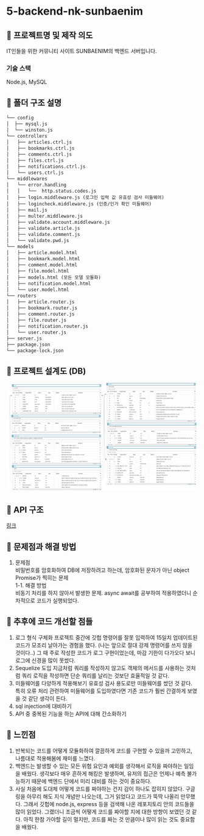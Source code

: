 # 5-backend-nk-sunbaenim

## 📌 프로젝트명 및 제작 의도

IT인들을 위한 커뮤니티 사이트 SUNBAENIM의 백엔드 서버입니다.

### 기술 스택

Node.js, MySQL

## 📌 폴더 구조 설명

```
└── config
│  ├── mysql.js
│  └── winston.js
└── controllers
│   ├── articles.ctrl.js
│   ├── bookmarks.ctrl.js
│   ├── comments.ctrl.js
│   ├── files.ctrl.js
│   ├── notifications.ctrl.js
│   └── users.ctrl.js
└── middlewares
│   └── error.handling
│   │   └──  http.status.codes.js
│   ├── login.middleware.js (로그인 입력 값 유효성 검사 미들웨어)
│   ├── logincheck.middleware.js (인증/인가 확인 미들웨어)
│   ├── mail.js
│   ├── multer.middleware.js
│   ├── validate.account.middleware.js
│   ├── validate.article.js
│   ├── validate.comment.js
│   └── validate.pwd.js
└── models
│   ├── article.model.html
│   ├── bookmark.model.html
│   ├── comment.model.html
│   ├── file.model.html
│   ├── models.html (모든 모델 모듈화)
│   ├── notification.model.html
│   └── user.model.html
└── routers
│   ├── article.router.js
│   ├── bookmark.router.js
│   ├── comment.router.js
│   ├── file.router.js
│   ├── notification.router.js
│   └── user.router.js
├── server.js
├── package.json
└── package-lock.json
```

## 📌 프로젝트 설계도 (DB)
<img src="sunbaenim/readme.src/sunbaenim_db.png" width=800>

## 📌 API 구조
<a href="https://app.gitbook.com/s/887mFbllqR6aROk0f4JC/">링크</a>

## 📌 문제점과 해결 방법
1. 문제점 <br>
비밀번호를 암호화하여 DB에 저장하려고 하는데, 암호화된 문자가 아닌 object Promise가 찍히는 문제 <br>
1-1. 해결 방법 <br>
비동기 처리를 하지 않아서 발생한 문제. async await를 공부하여 적용하였더니 순차적으로 코드가 실행되었다. 


## 📌 추후에 코드 개선할 점들
1. 로그 형식 구체화
프로젝트 중간에 깃헙 명령어를 잘못 입력하여 15일치 업데이트된 코드가 모조리 날아가는 경험을 했다. (나는 앞으로 절대 강제 명령어를 쓰지 않을 것이다..) 그 때 주로 작성한 코드가 로그 구현이었는데, 마감 기한이 다가오다 보니 로그에 신경을 많이 못썼다.
2. Sequelize 도입
지금처럼 쿼리를 작성하지 않고도 객체의 메서드를 사용하는 것처럼 쿼리 로직을 작성하면 단순 쿼리를 날리는 것보단 효율적일 것 같다.
3. 미들웨어를 다양하게 적용해보기
유효성 검사 용도로만 미들웨어를 썼던 것 같다. 특히 오류 처리 관련하여 미들웨어를 도입하였다면 기존 코드가 훨씬 간결하게 보였을 것 같단 생각이 든다.
4. sql injection에 대비하기
5. API 중 중복된 기능을 하는 API에 대해 간소화하기

## 📌 느낀점

1. 반복되는 코드를 어떻게 모듈화하여 깔끔하게 코드를 구현할 수 있을까 고민하고, 나름대로 적용해봄에 재미를 느꼈다.
2. 백엔드는 발생할 수 있는 모든 위험 요인과 예외를 생각해서 로직을 짜야하는 일임을 배웠다. 생각보다 매우 흔하게 해킹은 발생하며, 유저의 접근은 언제나 예측 불가능하기 때문에 백엔드 단에서 미리 대비를 하는 것이 중요하다.
3. 사실 처음에 도대체 어떻게 코드를 짜야하는 건지 감이 하나도 잡히지 않았다. 구글링을 아무리 해도 지식 개념만 나오는데, 그거 읽었다고 코드가 뚝딱 나올리 만무했다. 그래서 깃헙에 node.js, express 등을 검색해 나온 레포지토리 안의 코드들을 많이 읽었다. 그랬더니 조금씩 어떻게 코드를 짜야할 지에 대한 방향이 보였던 것 같다. 아직 한참 가야할 길이 멀지만, 코드를 짜는 것 만큼이나 많이 읽는 것도 중요함을 배웠다.

